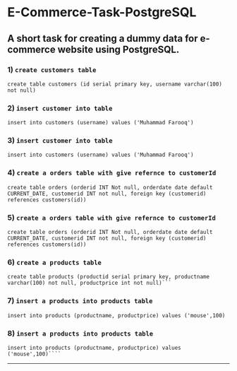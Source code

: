 # E-Commerce-Task-PostgreSQL

## A short task for creating a dummy data for e-commerce website using PostgreSQL.

### 1) `create customers table`

```
create table customers (id serial primary key, username varchar(100) not null)
```

### 2) `insert customer into table`

```
insert into customers (username) values ('Muhammad Farooq')
```

### 3) `insert customer into table`

```
insert into customers (username) values ('Muhammad Farooq')
```

### 4) `create a orders table with give refernce to customerId`

```
create table orders (orderid INT Not null, orderdate date default CURRENT_DATE, customerid INT not null, foreign key (customerid) references customers(id))
```

### 5) `create a orders table with give refernce to customerId`

```
create table orders (orderid INT Not null, orderdate date default CURRENT_DATE, customerid INT not null, foreign key (customerid) references customers(id))
```

### 6) `create a products table`

````
create table products (productid serial primary key, productname varchar(100) not null, productprice int not null)```
````

### 7) `insert a products into products table`

`````
insert into products (productname, productprice) values ('mouse',100)
`````

### 8) `insert a products into products table`

`````
insert into products (productname, productprice) values ('mouse',100)````
`````

*****